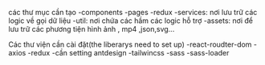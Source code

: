 <!-- ghi chú về dự án movie -->

các thư mục cần tạo
-components
-pages
-redux
-services: nơi lưu trữ các logic về gọi dữ liệu
-util: nơi chứa các hầm các logic hỗ trợ
-assets: nơi để lưu trữ các phương tiện hình ảnh , mp4 ,json,svg...

Các thư viện cần cài đặt(the liberarys need to set up)
-react-roudter-dom
-axios
-redux
-cần setting antdesign
-tailwincss
-sass -sass-loader
